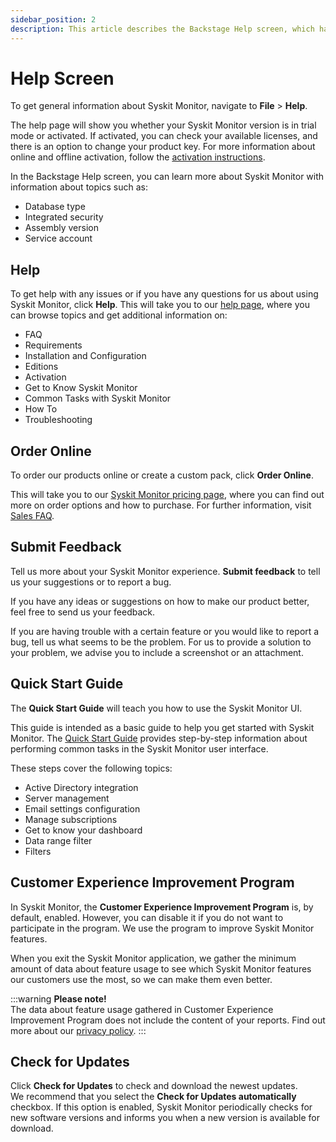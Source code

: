 ```yaml
---
sidebar_position: 2
description: This article describes the Backstage Help screen, which has additional help and support information for Syskit Monitor.
---
```


# Help Screen

To get general information about Syskit Monitor, navigate to **File** &gt; **Help**.

The help page will show you whether your Syskit Monitor version is in trial mode or activated. If activated, you can check your available licenses, and there is an option to change your product key. For more information about online and offline activation, follow the [activation instructions](../../activation/online-offline-activation.md).

In the Backstage Help screen, you can learn more about Syskit Monitor with information about topics such as:

* Database type
* Integrated security
* Assembly version
* Service account

## Help

To get help with any issues or if you have any questions for us about using Syskit Monitor, click **Help**. This will take you to our [help page](https://docs.syskit.com/monitor/), where you can browse topics and get additional information on:

* FAQ
* Requirements
* Installation and Configuration
* Editions
* Activation
* Get to Know Syskit Monitor
* Common Tasks with Syskit Monitor
* How To
* Troubleshooting

## Order Online

To order our products online or create a custom pack, click **Order Online**.

This will take you to our [Syskit Monitor pricing page](https://www.syskit.com/products/monitor/pricing), where you can find out more on order options and how to purchase. For further information, visit [Sales FAQ](https://www.syskit.com/sales-faq).

## Submit Feedback

Tell us more about your Syskit Monitor experience. **Submit feedback** to tell us your suggestions or to report a bug.

If you have any ideas or suggestions on how to make our product better, feel free to send us your feedback.

If you are having trouble with a certain feature or you would like to report a bug, tell us what seems to be the problem. For us to provide a solution to your problem, we advise you to include a screenshot or an attachment.

## Quick Start Guide

The **Quick Start Guide** will teach you how to use the Syskit Monitor UI.

This guide is intended as a basic guide to help you get started with Syskit Monitor. The [Quick Start Guide](../quick-start-guide.md) provides step-by-step information about performing common tasks in the Syskit Monitor user interface.

These steps cover the following topics:

* Active Directory integration
* Server management
* Email settings configuration
* Manage subscriptions
* Get to know your dashboard
* Data range filter
* Filters

## Customer Experience Improvement Program

In Syskit Monitor, the **Customer Experience Improvement Program** is, by default, enabled. However, you can disable it if you do not want to participate in the program. We use the program to improve Syskit Monitor features.

When you exit the Syskit Monitor application, we gather the minimum amount of data about feature usage to see which Syskit Monitor features our customers use the most, so we can make them even better.

:::warning
**Please note!**  
The data about feature usage gathered in Customer Experience Improvement Program does not include the content of your reports. Find out more about our [privacy policy](https://www.syskit.com/privacy-policy/).
:::


## Check for Updates

Click **Check for Updates** to check and download the newest updates.  
We recommend that you select the **Check for Updates automatically** checkbox. If this option is enabled, Syskit Monitor periodically checks for new software versions and informs you when a new version is available for download.

